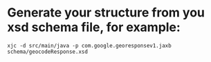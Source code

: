 # Generate your structure from you xsd schema file, for example:

    xjc -d src/main/java -p com.google.georesponsev1.jaxb schema/geocodeResponse.xsd